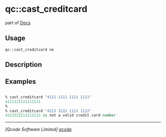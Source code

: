 qc::cast_creditcard
===================

part of [Docs](../index.md)

Usage
-----
`qc::cast_creditcard no`

Description
-----------


Examples
--------
```tcl

% cast_creditcard "4111 1111 1111 1111"
4111111111111111
%
% cast_creditcard "4213 3222 1121 1112"
4213322211211112 is not a valid credit card number

```

----------------------------------
*[Qcode Software Limited] [qcode]*

[qcode]: http://www.qcode.co.uk "Qcode Software"